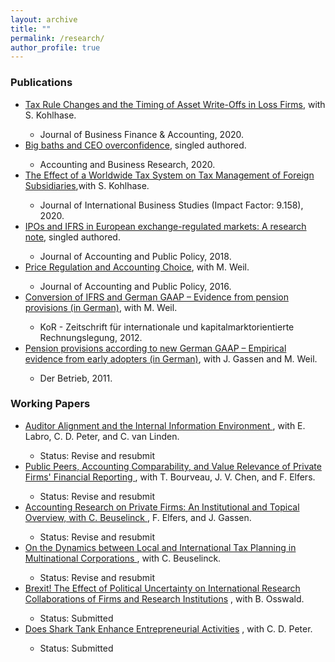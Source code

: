 ```yaml
---
layout: archive
title: ""
permalink: /research/
author_profile: true
---
```

<h3> Publications </h3>

 <ul>
  <li>  <a href="https://onlinelibrary.wiley.com/doi/10.1111/jbfa.12502">Tax Rule Changes and the Timing of Asset Write-Offs in Loss Firms</a>, with S. Kohlhase.   </li>
       <ul>  <li> Journal of Business Finance & Accounting, 2020.  </li> </ul> 
  <li>  <a href="https://www.tandfonline.com/doi/full/10.1080/00014788.2020.1783634">Big baths and CEO overconfidence</a>, singled authored. </li>
       <ul>  <li>  Accounting and Business Research, 2020.  </li> </ul> 
 <li>  <a href="https://link.springer.com/article/10.1057/s41267-019-00287-9">The Effect of a Worldwide Tax System on Tax Management of Foreign Subsidiaries</a>,with S. Kohlhase.  </li>
        <ul>  <li> Journal of International Business Studies (Impact Factor: 9.158), 2020. </li> </ul> 
  <li>   <a href="https://www.sciencedirect.com/science/article/pii/S027842541830187X">IPOs and IFRS in European exchange-regulated markets: A research note</a>, singled authored. </li>
         <ul>  <li> Journal of Accounting and Public Policy, 2018. </li> </ul> 
 <li>  <a href="https://research.owlit.de/document/6ed42696-ea1c-3217-826f-c08e2ffa016d">Price Regulation and Accounting Choice</a>, with M. Weil.   </li>
         <ul>  <li> Journal of Accounting and Public Policy, 2016. </li> </ul> 
 <li>  <a href="https://research.owlit.de/document/6ed42696-ea1c-3217-826f-c08e2ffa016d">Conversion of IFRS and German GAAP – Evidence from pension provisions (in German)</a>, with M. Weil.   </li>
         <ul>  <li> KoR - Zeitschrift für internationale und kapitalmarktorientierte Rechnungslegung, 2012. </li> </ul> 
 <li>  <a href="https://kor-ifrs.owlit.de/document/zeitschriften/der-betrieb/2011/heft-19/betriebswirtschaft/aufsatze/pensionsruckstellungen-nach-dem-bilmog---erst/MLX_974f"> Pension provisions according to new German GAAP – Empirical evidence from early adopters (in German)</a>, with J. Gassen and M. Weil. </li>   
         <ul>  <li> Der Betrieb, 2011. </li> </ul> 
</ul> 

<h3> Working Papers </h3>

<ul>
<li>  <a href= "https://papers.ssrn.com/sol3/papers.cfm?abstract_id=3370953"> Auditor Alignment and the Internal Information Environment </a>,  with E. Labro, C. D. Peter, and C. van Linden. </li>
  <ul>  <li> Status: Revise and resubmit </li> </ul> 
<li>  <a href= "https://papers.ssrn.com/sol3/papers.cfm?abstract_id=3576389"> Public Peers, Accounting Comparability, and Value Relevance of Private Firms' Financial Reporting </a>, with T. Bourveau, J. V. Chen, and F. Elfers. </li>
  <ul>  <li> Status: Revise and resubmit </li> </ul> 
<li>  <a href= "https://papers.ssrn.com/sol3/papers.cfm?abstract_id=3496543"> Accounting Research on Private Firms: An Institutional and Topical Overview, with C. Beuselinck </a>, F. Elfers, and J. Gassen. </li>
  <ul>  <li> Status: Revise and resubmit </li> </ul> 
<li>  <a href= "https://papers.ssrn.com/sol3/papers.cfm?abstract_id=3108489"> On the Dynamics between Local and International Tax Planning in Multinational Corporations </a>, with C. Beuselinck. </li>
  <ul>  <li> Status: Revise and resubmit </li> </ul> 
<li>  <a href= "https://papers.ssrn.com/sol3/papers.cfm?abstract_id=3703590"> Brexit! The Effect of Political Uncertainty on International Research Collaborations of Firms and Research Institutions</a> , with B. Osswald. </li>
  <ul>  <li> Status: Submitted </li> </ul> 
<li>  <a href= "https://papers.ssrn.com/sol3/papers.cfm?abstract_id=3657391"> Does Shark Tank Enhance Entrepreneurial Activities</a> , with C. D. Peter.  </li>
  <ul>  <li> Status: Submitted </li> </ul> 

